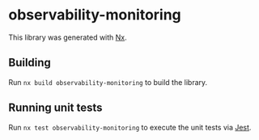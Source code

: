 # observability-monitoring

This library was generated with [Nx](https://nx.dev).

## Building

Run `nx build observability-monitoring` to build the library.

## Running unit tests

Run `nx test observability-monitoring` to execute the unit tests via [Jest](https://jestjs.io).
